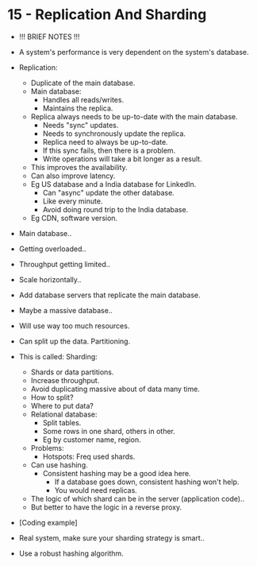 # 15 - Replication And Sharding

- !!! BRIEF NOTES !!!

- A system's performance is very dependent on the system's database.
- Replication:
    - Duplicate of the main database.
    - Main database:
        - Handles all reads/writes.
        - Maintains the replica.
    - Replica always needs to be up-to-date with the main database.
        - Needs "sync" updates.
        - Needs to synchronously update the replica.
        - Replica need to always be up-to-date.
        - If this sync fails, then there is a problem.
        - Write operations will take a bit longer as a result.
    - This improves the availability.
    - Can also improve latency.
    - Eg US database and a India database for LinkedIn.
        - Can "async" update the other database.
        - Like every minute.
        - Avoid doing round trip to the India database.
    - Eg CDN, software version.
- Main database..
- Getting overloaded..
- Throughput getting limited..
- Scale horizontally..
- Add database servers that replicate the main database.
- Maybe a massive database..
- Will use way too much resources.
- Can split up the data. Partitioning.
- This is called: Sharding:
    - Shards or data partitions.
    - Increase throughput.
    - Avoid duplicating massive about of data many time.
    - How to split?
    - Where to put data?
    - Relational database:
        - Split tables.
        - Some rows in one shard, others in other.
        - Eg by customer name, region.
    - Problems:
        - Hotspots: Freq used shards.
    - Can use hashing.
        - Consistent hashing may be a good idea here.
            - If a database goes down, consistent hashing won't help.
            - You would need replicas.
    - The logic of which shard can be in the server (application code)..
    - But better to have the logic in a reverse proxy.
- [Coding example]
- Real system, make sure your sharding strategy is smart..
- Use a robust hashing algorithm.
